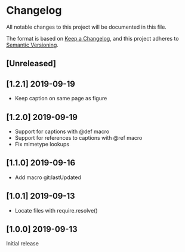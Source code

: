 # Changelog

All notable changes to this project will be documented in this file.

The format is based on [Keep a Changelog](https://keepachangelog.com/en/1.0.0/),
and this project adheres to [Semantic Versioning](https://semver.org/spec/v2.0.0.html).

## [Unreleased]

## [1.2.1] 2019-09-19

-   Keep caption on same page as figure

## [1.2.0] 2019-09-19

-   Support for captions with @def macro
-   Support for references to captions with @ref macro
-   Fix mimetype lookups

## [1.1.0] 2019-09-16

-   Add macro git:lastUpdated

## [1.0.1] 2019-09-13

-   Locate files with require.resolve()

## [1.0.0] 2019-09-13

Initial release

